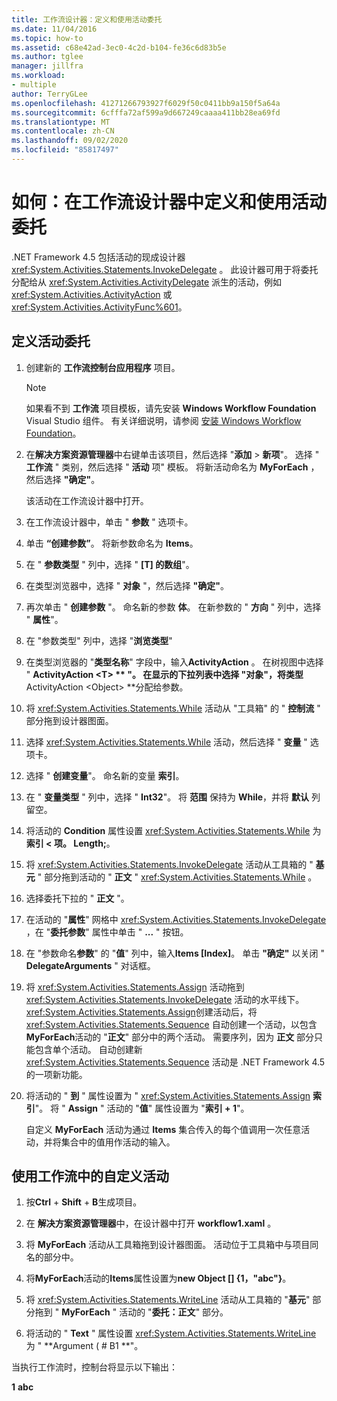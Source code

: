 ```yaml
---
title: 工作流设计器：定义和使用活动委托
ms.date: 11/04/2016
ms.topic: how-to
ms.assetid: c68e42ad-3ec0-4c2d-b104-fe36c6d83b5e
ms.author: tglee
manager: jillfra
ms.workload:
- multiple
author: TerryGLee
ms.openlocfilehash: 41271266793927f6029f50c0411bb9a150f5a64a
ms.sourcegitcommit: 6cfffa72af599a9d667249caaaa411bb28ea69fd
ms.translationtype: MT
ms.contentlocale: zh-CN
ms.lasthandoff: 09/02/2020
ms.locfileid: "85817497"
---
```

# <a name="how-to-define-and-consume-activity-delegates-in-the-workflow-designer"></a>如何：在工作流设计器中定义和使用活动委托

.NET Framework 4.5 包括活动的现成设计器 <xref:System.Activities.Statements.InvokeDelegate> 。 此设计器可用于将委托分配给从 <xref:System.Activities.ActivityDelegate> 派生的活动，例如 <xref:System.Activities.ActivityAction> 或 <xref:System.Activities.ActivityFunc%601>。

## <a name="define-an-activity-delegate"></a>定义活动委托

1. 创建新的 **工作流控制台应用程序** 项目。

   > [!NOTE]
   > 如果看不到 **工作流** 项目模板，请先安装 **Windows Workflow Foundation** Visual Studio 组件。 有关详细说明，请参阅 [安装 Windows Workflow Foundation](developing-applications-with-the-workflow-designer.md#install-windows-workflow-foundation)。

3. 在**解决方案资源管理器**中右键单击该项目，然后选择 "**添加**  >  **新项**"。 选择 " **工作流** " 类别，然后选择 " **活动** 项" 模板。 将新活动命名为 **MyForEach** ，然后选择 **"确定"**。

   该活动在工作流设计器中打开。

4. 在工作流设计器中，单击 " **参数** " 选项卡。

5. 单击 **“创建参数”**。 将新参数命名为 **Items**。

6. 在 " **参数类型** " 列中，选择 " **[T] 的数组**"。

7. 在类型浏览器中，选择 " **对象** "，然后选择 **"确定"**。

8. 再次单击 " **创建参数** "。 命名新的参数 **体**。 在新参数的 " **方向** " 列中，选择 " **属性**"。

9. 在 "参数类型" 列中，选择 "**浏览类型**"

10. 在类型浏览器的 "**类型名称**" 字段中，输入**ActivityAction** 。 在树视图中选择 " **ActivityAction \<T> ** "。 在显示的下拉列表中选择 "**对象**"，将类型**ActivityAction \<Object> **分配给参数。

11. 将 <xref:System.Activities.Statements.While> 活动从 "工具箱" 的 " **控制流** " 部分拖到设计器图面。

12. 选择 <xref:System.Activities.Statements.While> 活动，然后选择 " **变量** " 选项卡。

13. 选择 " **创建变量**"。 命名新的变量 **索引**。

14. 在 " **变量类型** " 列中，选择 " **Int32**"。 将 **范围** 保持为 **While**，并将 **默认** 列留空。

15. 将活动的 **Condition** 属性设置 <xref:System.Activities.Statements.While> 为 **索引 < 项。 Length;**。

16. 将 <xref:System.Activities.Statements.InvokeDelegate> 活动从工具箱的 " **基元** " 部分拖到活动的 " **正文** " <xref:System.Activities.Statements.While> 。

17. 选择委托下拉的 " **正文** "。

18. 在活动的 "**属性**" 网格中 <xref:System.Activities.Statements.InvokeDelegate> ，在 "**委托参数**" 属性中单击 " **...** " 按钮。

19. 在 "参数命名**参数**" 的 "**值**" 列中，输入**Items [Index]**。 单击 **"确定"** 以关闭 " **DelegateArguments** " 对话框。

20. 将 <xref:System.Activities.Statements.Assign> 活动拖到 <xref:System.Activities.Statements.InvokeDelegate> 活动的水平线下。 <xref:System.Activities.Statements.Assign>创建活动后，将 <xref:System.Activities.Statements.Sequence> 自动创建一个活动，以包含**MyForEach**活动的 "**正文**" 部分中的两个活动。 需要序列，因为 **正文** 部分只能包含单个活动。 自动创建新 <xref:System.Activities.Statements.Sequence> 活动是 .NET Framework 4.5 的一项新功能。

21. 将活动的 " **到** " 属性设置为 " <xref:System.Activities.Statements.Assign> **索引**"。 将 " **Assign** " 活动的 "**值**" 属性设置为 "**索引 + 1**"。

    自定义 **MyForEach** 活动为通过 **Items** 集合传入的每个值调用一次任意活动，并将集合中的值用作活动的输入。

## <a name="use-the-custom-activity-in-a-workflow"></a>使用工作流中的自定义活动

1. 按**Ctrl** + **Shift** + **B**生成项目。

2. 在 **解决方案资源管理器**中，在设计器中打开 **workflow1.xaml** 。

3. 将 **MyForEach** 活动从工具箱拖到设计器图面。 活动位于工具箱中与项目同名的部分中。

4. 将**MyForEach**活动的**Items**属性设置为**new Object [] {1，"abc"}**。

5. 将 <xref:System.Activities.Statements.WriteLine> 活动从工具箱的 "**基元**" 部分拖到 " **MyForEach** " 活动的 "**委托：正文**" 部分。

6. 将活动的 " **Text** " 属性设置 <xref:System.Activities.Statements.WriteLine> 为 " **Argument ( # B1 **"。

当执行工作流时，控制台将显示以下输出：

**1** 
**abc**
